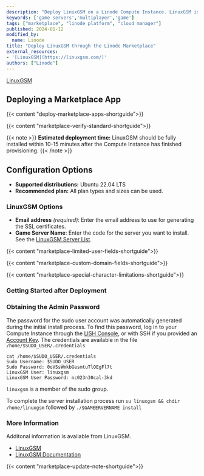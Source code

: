 ```yaml
---
description: "Deploy LinuxGSM on a Linode Compute Instance. LinuxGSM is a command line utility for managing multiplayer game servers."
keywords: ['game servers','multiplayer','game']
tags: ["marketplace", "linode platform", "cloud manager"]
published: 2024-01-12
modified_by:
  name: Linode
title: "Deploy LinuxGSM through the Linode Marketplace"
external_resources:
- '[LinuxGSM](https://linuxgsm.com/)'
authors: ["Linode"]
---
```


[LinuxGSM](https://linuxgsm.com/) 

## Deploying a Marketplace App

{{< content "deploy-marketplace-apps-shortguide">}}

{{< content "marketplace-verify-standard-shortguide">}}

{{< note >}}
**Estimated deployment time:** LinuxGSM should be fully installed within 10-15 minutes after the Compute Instance has finished provisioning.
{{< /note >}}

## Configuration Options

- **Supported distributions:** Ubuntu 22.04 LTS
- **Recommended plan:** All plan types and sizes can be used.

### LinuxGSM Options

- **Email address** *(required)*: Enter the email address to use for generating the SSL certificates.
- **Game Server Name**: Enter the code for the server you want to install. See the [LinuxGSM Server List](https://github.com/GameServerManagers/LinuxGSM/blob/master/lgsm/data/serverlist.csv). 

{{< content "marketplace-limited-user-fields-shortguide">}}

{{< content "marketplace-custom-domain-fields-shortguide">}}

{{< content "marketplace-special-character-limitations-shortguide">}}

### Getting Started after Deployment

### Obtaining the Admin Password

The password for the sudo user account was automatically generated during the initial install process. To find this password, log in to your Compute Instance through the [LISH Console](/docs/products/compute/compute-instances/guides/lish/#through-the-cloud-manager-weblish), or with SSH if you provided an [Account Key](). The credentials are available in the file `/home/$SUDO_USER/.credentials`
```
cat /home/$SUDO_USER/.credentials
Sudo Username: $SUDO_USER
Sudo Password: 0oVSsWmkbGesmtuTlOEgFl7t
LinuxGSM User: linuxgsm
LinuxGSM User Password: nc023n30cal-3kd
```
`linuxgsm` is a member of the sudo group.

To complete the server installation process run `su linuxgsm && chdir /home/linuxgsm` followed by `./$GAMEERVERNAME install`

### More Information

Additonal information is available from LinuxGSM.

- [LinuxGSM](https://linuxgsm.com/)
- [LinuxGSM Documentation](https://docs.linuxgsm.com/)

{{< content "marketplace-update-note-shortguide">}}